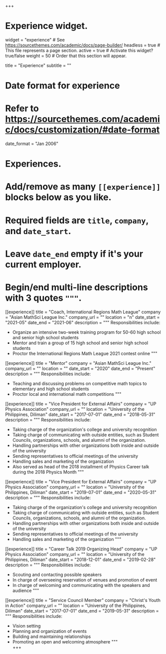 +++
# Experience widget.
widget = "experience"  # See https://sourcethemes.com/academic/docs/page-builder/
headless = true  # This file represents a page section.
active = true  # Activate this widget? true/false
weight = 50  # Order that this section will appear.

title = "Experience"
subtitle = ""

# Date format for experience
#   Refer to https://sourcethemes.com/academic/docs/customization/#date-format
date_format = "Jan 2006"

# Experiences.
#   Add/remove as many `[[experience]]` blocks below as you like.
#   Required fields are `title`, `company`, and `date_start`.
#   Leave `date_end` empty if it's your current employer.
#   Begin/end multi-line descriptions with 3 quotes `"""`.
[[experience]]
  title = "Coach, International Regions Math League"
  company = "Asian MathSci League Inc."
  company_url = ""
  location = "n"
  date_start = "2021-05"
  date_end = "2021-06"
  description = """
  Responsibilities include:
  
  * Organize an intensive two-week training program for 50-60 high school and senior high school students
  * Mentor and train a group of 15 high school and senior high school students
  * Proctor the International Regions Math League 2021 contest online
  """

[[experience]]
  title = "Mentor"
  company = "Asian MathSci League Inc."
  company_url = ""
  location = ""
  date_start = "2020"
  date_end = "Present"
  description = """
  Responsibilities include:
  
  * Teaching and discussing problems on competitive math topics to elementary and high school students
  * Proctor local and international math competitions 
  """

[[experience]]
  title = "Vice President for External Affairs"
  company = "UP Physics Association"
  company_url = ""
  location = "University of the Philippines, Diliman"
  date_start = "2017-07-01"
  date_end = "2018-05-31"
  description = """
  Responsibilities include:
  
  * Taking charge of the organization's college and university recognition
  * Taking charge of communicating with outside entities, such as Student Councils, organizations, schools, and alumni of the organization.
  * Handling partnerships with other organizations both inside and outside of the university
  * Sending representatives to official meetings of the university
  * Handling sales and marketing of the organization
  * Also served as head of the 2018 installment of Physics Career talk during the 2018 Physics Month
  """

[[experience]]
  title = "Vice President for External Affairs"
  company = "UP Physics Association"
  company_url = ""
  location = "University of the Philippines, Diliman"
  date_start = "2019-07-01"
  date_end = "2020-05-31"
  description = """
  Responsibilities include:
  
  * Taking charge of the organization's college and university recognition
  * Taking charge of communicating with outside entities, such as Student Councils, organizations, schools, and alumni of the organization.
  * Handling partnerships with other organizations both inside and outside of the university
  * Sending representatives to official meetings of the university
  * Handling sales and marketing of the organization
  """
 
[[experience]]
  title = "Career Talk 2019 Organizing Head"
  company = "UP Physics Association"
  company_url = ""
  location = "University of the Philippines, Diliman"
  date_start = "2018-12-01"
  date_end = "2019-02-28"
  description = """
  Responsibilities include:
  
  * Scouting and contacting possible speakers 
  * In charge of overseeing reservation of venues and promotion of event
  * In charge of welcoming and communicating with the speakers and audience
  """
  
[[experience]]
  title = "Service Council Member"
  company = "Christ's Youth in Action"
  company_url = ""
  location = "University of the Philippines, Diliman"
  date_start = "2017-07-01"
  date_end = "2019-05-31"
  description = """
  Responsibilities include:
  
  * Vision setting 
  * Planning and organization of events
  * Building and maintaining relationships
  * Promoting an open and welcoming atmosphere
  """  
+++
